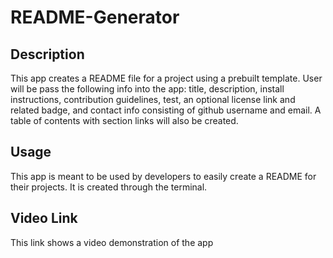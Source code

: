# README-Generator
    
## Description
This app creates a README file for a project using a prebuilt template. User will be pass the following info
into the app: title, description, install instructions, contribution guidelines, test, an optional license link
and related badge, and contact info consisting of github username and email. A table of contents with section links
will also be created.

## Usage
This app is meant to be used by developers to easily create a README for their projects. It is created through the terminal.

## Video Link
This link shows a video demonstration of the app
